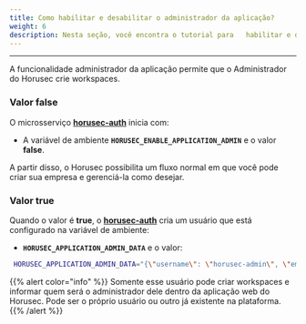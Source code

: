 ```yaml
---
title: Como habilitar e desabilitar o administrador da aplicação?
weight: 6
description: Nesta seção, você encontra o tutorial para   habilitar e desabilitar o adminstrador da aplicação web do Horusec.
---
```


---

A funcionalidade administrador da aplicação permite que o Administrador do Horusec crie workspaces. 

### **Valor false**

O microsserviço [**horusec-auth**](https://github.com/ZupIT/horusec/tree/master/horusec-auth) inicia com:

-  A variável de ambiente **`HORUSEC_ENABLE_APPLICATION_ADMIN`** e o valor **false**. 

A partir disso, o Horusec possibilita um fluxo normal em que você pode criar sua empresa e gerenciá-la como desejar. 

### **Valor true**

Quando o valor é **true**, o [**horusec-auth**](https://github.com/ZupIT/horusec/tree/master/horusec-auth) cria um usuário que está configurado na variável de ambiente:

- **`HORUSEC_APPLICATION_ADMIN_DATA`** e o valor:

```bash
 HORUSEC_APPLICATION_ADMIN_DATA="{\"username\": \"horusec-admin\", \"email\":\"horusec-admin@example.com\", \"password\":\"Devpass0*\"}"
```

{{% alert color="info" %}}
Somente esse usuário pode criar workspaces e informar quem será o administrador dele dentro da aplicação web do Horusec.
Pode ser o próprio usuário ou outro já existente na plataforma.
{{% /alert %}}


 

